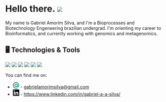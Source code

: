 # Hello there. <img src="https://media.giphy.com/media/iigp4VDyf5dCLRlGkm/giphy.gif" width="40px">

My name is Gabriel Amorim Silva, and I'm a Bioprocesses and Biotechnology Engeneering brazilian undergrad. I'm orienting my career to Bioinformatics, and currently working with genomics and metagenomics.

## 🖥️ Technologies & Tools
![](https://img.shields.io/badge/OS-Linux-informational?style=flat&logo=linux&logoColor=white&color=1e8360)
![](https://img.shields.io/badge/Distro-Pop_os-informational?style=flat&logo=ubuntu&logoColor=white&color=1e8360)
![](https://img.shields.io/badge/Code-Python-informational?style=flat&logo=python&logoColor=white&color=1e8360)
![](https://img.shields.io/badge/Shell-Bash-informational?style=flat&logo=gnu-bash&logoColor=white&color=1e8360)
![](https://img.shields.io/badge/Editor-VS_Code-informational?style=flat&logo=visual-studio-code&logoColor=white&color=1e8360)
![](https://img.shields.io/badge/Tools-Anaconda-informational?style=flat&logo=anaconda&logoColor=white&color=1e8360)

You can find me on: 
* <img src="mail-dot-ru.svg" width="20px" alt="Gmail"> - gabrielamorimsilva@gmail.com
* <img src="linkedin.svg" width="20px" alt="Linkedin"> - https://www.linkedin.com/in/gabriel-a-a-silva/
